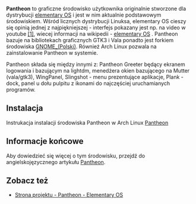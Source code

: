 **Pantheon** to graficzne środowisko użytkownika originalnie stworzone dla dystrybucji [elementary OS](http://elementaryos.org/) i jest w nim aktualnie podstawowym środowiskiem. Wśród licznych dystrybucji Linuksa, elementary OS cieszy się opinią jednej z najpiękniejszej - interfejs pokazany jest np. na video w youtube [[1]](http://www.youtube.com/results?q=elementary+os), wiecej informacji na wikipedii - [elementary OS](https://en.wikipedia.org/wiki/Elementary_OS "wikipedia:Elementary OS") . Pantheon bazuje na bibliotekach graficznych GTK3 i Vala ponadto jest forkiem środowiska [GNOME_(Polski)](/index.php/GNOME_(Polski) "GNOME (Polski)"). Również Arch Linux pozwala na zainstalowanie Pantheon w systemie.

Pantheon składa się między innymi z: Pantheon Greeter będący ekranem logowania i bazującym na lightdm, menedżera okien bazującego na Mutter (vala/gtk3), WingPanel, Slingshot - menu prezentujące aplikacje, Plank - dock, panel u dołu pulpitu z ikonami do najczęściej uruchamianych programów.

## Instalacja

Instrukacja instalacji środowiska Pantheon w Arch Linux [Pantheon](/index.php/Pantheon "Pantheon")

## Informacje końcowe

Aby dowiedzieć się więcej o tym środowisku, przejdź do angielskojęzycznego artykułu [Pantheon](/index.php/Pantheon "Pantheon").

## Zobacz też

*   [Strona projektu - Pantheon - Elementary OS](http://elementaryos.org/)